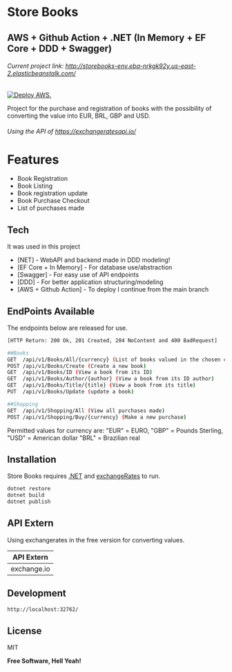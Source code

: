 # Store Books
## AWS + Github Action + .NET (In Memory + EF Core + DDD + Swagger)

###### Current project link: http://storebooks-env.eba-nrkgk92y.us-east-2.elasticbeanstalk.com/ ######

[![Deploy AWS.](https://github.com/C4stro/StoreBooks/actions/workflows/dotnet.yml/badge.svg?branch=main)](https://github.com/C4stro/StoreBooks/actions/workflows/dotnet.yml)


Project for the purchase and registration of books with the possibility of converting the value into EUR, BRL, GBP and USD.
###### Using the API of https://exchangeratesapi.io/ ######
##
# Features

- Book Registration
- Book Listing
- Book registration update
- Book Purchase Checkout
- List of purchases made

## Tech
It was used in this project

- [NET] - WebAPI and backend made in DDD modeling!
- [EF Core + In Memory] - For database use/abstraction
- [Swagger] - For easy use of API endpoints
- [DDD] - For better application structuring/modeling
- [AWS + Github Action] - To deploy I continue from the main branch

## EndPoints Available
The endpoints below are released for use.

```sh
[HTTP Return: 200 Ok, 201 Created, 204 NoContent and 400 BadRequest]

##Books
GET  ​/api​/v1​/Books​/All​/{currency} (List of books valued in the chosen currency)
POST ​/api​/v1​/Books​/Create (Create a new book)
GET  ​/api​/v1​/Books​/ID (View a book from its ID)
GET  ​/api​/v1​/Books​/Author​/{author} (View a book from its ID author)
GET  ​/api​/v1​/Books​/Title​/{title} (View a book from its title)
PUT  ​/api​/v1​/Books​/Update (update a book)

##Shopping
GET  ​/api​/v1​/Shopping​/All (View all purchases made)
POST ​/api​/v1​/Shopping​/Buy​/{currency} (Make a new purchase)
```
Permitted values ​​for currency are:
"EUR" = EURO, 
"GBP" = Pounds Sterling, 
"USD" = American dollar
"BRL" = Brazilian real

## Installation

Store Books requires [.NET](https://nodejs.org/) and [exchangeRates](https://exchangeratesapi.io/) to run.


```sh
dotnet restore
dotnet build
dotnet publish
```


## API Extern

Using exchangerates in the free version for converting values.

| API Extern | 
| ------ |
| exchange.io |


## Development

```sh
http://localhost:32762/
```

## License

MIT

**Free Software, Hell Yeah!**
